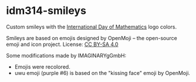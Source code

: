 # idm314-smileys

Custom smileys with the [International Day of Mathematics](http://www.idm314.org) logo colors.

Smileys are based on emojis designed by OpenMoji – the open-source emoji and icon project. License: [CC BY-SA 4.0](https://creativecommons.org/licenses/by-sa/4.0/#)

Some modifications made by IMAGINARYgGmbH:

- Emojis were recolored. 
- uwu emoji (purple #6) is based on the "kissing face" emoji by OpenMoji.


